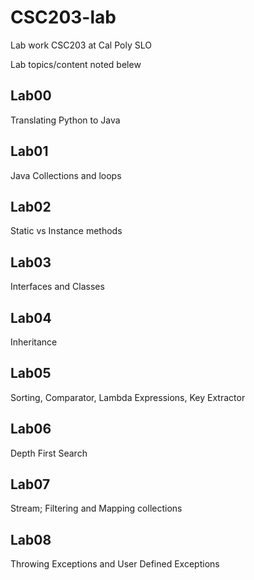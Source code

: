 ﻿# CSC203-lab
Lab work CSC203 at Cal Poly SLO

Lab topics/content noted belew

## Lab00
Translating Python to Java

## Lab01
Java Collections and loops

## Lab02
Static vs Instance methods

## Lab03
Interfaces and Classes

## Lab04
Inheritance

## Lab05
Sorting, Comparator, Lambda Expressions, Key Extractor

## Lab06
Depth First Search

## Lab07
Stream; Filtering and Mapping collections

## Lab08
Throwing Exceptions and User Defined Exceptions
